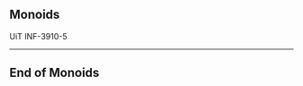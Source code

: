 <!-- .slide: data-background="#000000" -->
## Monoids

UiT INF-3910-5

---

<!-- .slide: data-background="#000000" -->
## End of Monoids

